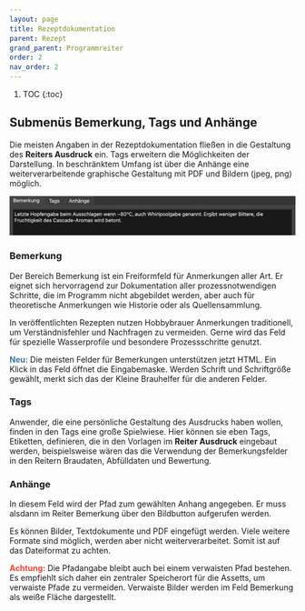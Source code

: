 ```yaml
---
layout: page
title: Rezeptdokumentation
parent: Rezept
grand_parent: Programmreiter
order: 2
nav_order: 2
---
```


1. TOC
{:toc}

## Submenüs Bemerkung, Tags und Anhänge

Die meisten Angaben in der Rezeptdokumentation fließen in die Gestaltung des **Reiters Ausdruck** ein. Tags erweitern die Möglichkeiten der Darstellung. In beschränktem Umfang ist über die Anhänge eine weiterverarbeitende graphische Gestaltung mit PDF und Bildern (jpeg, png) möglich.

![image](/assets/images/pictorial/0102_rezeptdokumentation_web.png)

### Bemerkung

Der Bereich Bemerkung ist ein Freiformfeld für Anmerkungen aller Art.
Er eignet sich hervorragend zur Dokumentation aller prozessnotwendigen Schritte, die im Programm nicht abgebildet werden, aber auch für theoretische Anmerkungen wie Historie oder als Quellensammlung. 

In veröffentlichten Rezepten nutzen Hobbybrauer Anmerkungen traditionell, um Verständnisfehler und Nachfragen zu vermeiden.
Gerne wird das Feld für spezielle Wasserprofile und besondere Prozessschritte genutzt.

<span style="color: #3978A6">**Neu:**</span> Die meisten Felder für Bemerkungen unterstützen jetzt HTML. Ein Klick in das Feld öffnet die Eingabemaske. Werden Schrift und Schriftgröße gewählt, merkt sich das der Kleine Brauhelfer für die anderen Felder.

### Tags

Anwender, die eine persönliche Gestaltung des Ausdrucks haben wollen, finden in den Tags eine große Spielwiese. Hier können sie eben Tags, Etiketten, definieren, die in den Vorlagen im **Reiter Ausdruck** eingebaut werden, beispielsweise wären das die Verwendung der Bemerkungsfelder in den Reitern Braudaten, Abfülldaten und Bewertung.

### Anhänge

In diesem Feld wird der Pfad zum gewählten Anhang angegeben. Er muss alsdann im Reiter Bemerkung über den Bildbutton aufgerufen werden.

Es können Bilder, Textdokumente und PDF eingefügt werden. Viele weitere Formate sind möglich, werden aber nicht weiterverarbeitet. Somit ist auf das Dateiformat zu achten.

<span style="color: #f44336">**Achtung:**</span> Die Pfadangabe bleibt auch bei einem verwaisten Pfad bestehen. Es empfiehlt sich daher ein zentraler Speicherort für die Assetts, um verwaiste Pfade zu vermeiden. Verwaiste Bilder werden im Feld Bemerkung als weiße Fläche dargestellt.